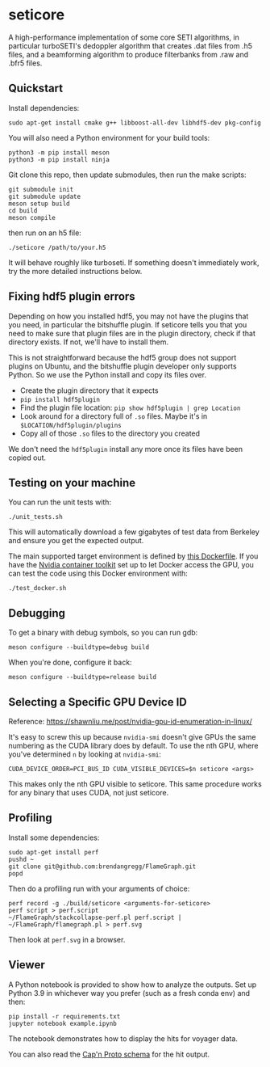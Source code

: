 # seticore
A high-performance implementation of some core SETI algorithms, in particular turboSETI's
dedoppler algorithm that creates .dat files from .h5 files, and a beamforming algorithm
to produce filterbanks from .raw and .bfr5 files.

## Quickstart

Install dependencies:

```
sudo apt-get install cmake g++ libboost-all-dev libhdf5-dev pkg-config
```

You will also need a Python environment for your build tools:

```
python3 -m pip install meson
python3 -m pip install ninja
```

Git clone this repo, then update submodules, then run the make scripts:

```
git submodule init
git submodule update
meson setup build
cd build
meson compile
```

then run on an h5 file:

```
./seticore /path/to/your.h5
```

It will behave roughly like turboseti. If something doesn't immediately work, try the more
detailed instructions below.

## Fixing hdf5 plugin errors

Depending on how you installed hdf5, you may not have the plugins that you need, in particular
the bitshuffle plugin. If seticore
tells you that you need to make sure that plugin files are in the plugin directory, check if
that directory exists. If not, we'll have to install them.

This is not straightforward because the hdf5 group does not support plugins on Ubuntu, and
the bitshuffle plugin developer only supports Python. So we use the Python install and copy
its files over.

* Create the plugin directory that it expects
* `pip install hdf5plugin`
* Find the plugin file location: `pip show hdf5plugin | grep Location`
* Look around for a directory full of `.so` files. Maybe it's in `$LOCATION/hdf5plugin/plugins`
* Copy all of those `.so` files to the directory you created

We don't need the `hdf5plugin` install any more once its files have been copied out.

## Testing on your machine

You can run the unit tests with:

```
./unit_tests.sh
```

This will automatically download a few gigabytes of test data from Berkeley and ensure
you get the expected output.

The main supported target environment is defined by [this
Dockerfile](https://github.com/lacker/seticore/blob/master/Dockerfile). If
you have the [Nvidia container
toolkit](https://docs.nvidia.com/datacenter/cloud-native/container-toolkit/install-guide.html)
set up to let Docker access the GPU, you can test the code
using this Docker environment with:

```
./test_docker.sh
```

## Debugging

To get a binary with debug symbols, so you can run gdb:

```
meson configure --buildtype=debug build
```

When you're done, configure it back:

```
meson configure --buildtype=release build
```

## Selecting a Specific GPU Device ID

Reference: https://shawnliu.me/post/nvidia-gpu-id-enumeration-in-linux/

It's easy to screw this up because `nvidia-smi` doesn't give GPUs the same numbering as the CUDA
library does by default. To use the nth GPU, where you've determined `n` by looking at `nvidia-smi`:

```
CUDA_DEVICE_ORDER=PCI_BUS_ID CUDA_VISIBLE_DEVICES=$n seticore <args>
```

This makes only the nth GPU visible to seticore. This same procedure works for any binary that
uses CUDA, not just seticore.

## Profiling

Install some dependencies:

```
sudo apt-get install perf
pushd ~
git clone git@github.com:brendangregg/FlameGraph.git
popd
```

Then do a profiling run with your arguments of choice:

```
perf record -g ./build/seticore <arguments-for-seticore>
perf script > perf.script
~/FlameGraph/stackcollapse-perf.pl perf.script | ~/FlameGraph/flamegraph.pl > perf.svg
```

Then look at `perf.svg` in a browser.

## Viewer

A Python notebook is provided to show how to analyze the outputs.
Set up Python 3.9 in whichever way you prefer (such as a fresh conda env) and then:

```
pip install -r requirements.txt
jupyter notebook example.ipynb
```

The notebook demonstrates how to display the hits for voyager data.

You can also read the [Cap'n Proto schema](hit.capnp) for the hit output.
